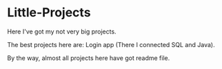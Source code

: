 # Little-Projects
Here I've got my not very big projects.


The best projects here are:
  Login app (There I connected SQL and Java).

By the way, almost all projects here have got readme file.
